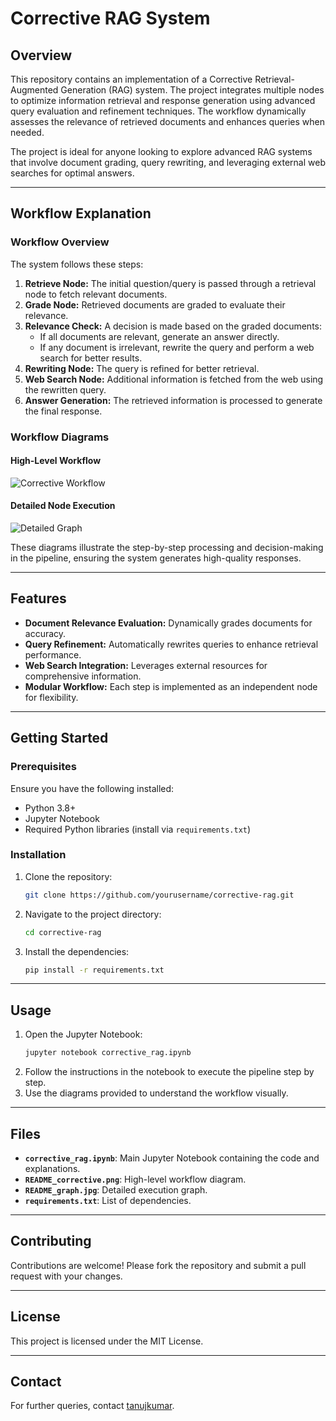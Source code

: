 
# Corrective RAG System

## Overview

This repository contains an implementation of a Corrective Retrieval-Augmented Generation (RAG) system. The project integrates multiple nodes to optimize information retrieval and response generation using advanced query evaluation and refinement techniques. The workflow dynamically assesses the relevance of retrieved documents and enhances queries when needed.

The project is ideal for anyone looking to explore advanced RAG systems that involve document grading, query rewriting, and leveraging external web searches for optimal answers.

---

## Workflow Explanation

### Workflow Overview

The system follows these steps:

1. **Retrieve Node:** The initial question/query is passed through a retrieval node to fetch relevant documents.
2. **Grade Node:** Retrieved documents are graded to evaluate their relevance.
3. **Relevance Check:** A decision is made based on the graded documents:
   - If all documents are relevant, generate an answer directly.
   - If any document is irrelevant, rewrite the query and perform a web search for better results.
4. **Rewriting Node:** The query is refined for better retrieval.
5. **Web Search Node:** Additional information is fetched from the web using the rewritten query.
6. **Answer Generation:** The retrieved information is processed to generate the final response.

### Workflow Diagrams

#### High-Level Workflow
![Corrective Workflow](README_corrective.png)

#### Detailed Node Execution
![Detailed Graph](README_graph.jpg)

These diagrams illustrate the step-by-step processing and decision-making in the pipeline, ensuring the system generates high-quality responses.

---

## Features

- **Document Relevance Evaluation:** Dynamically grades documents for accuracy.
- **Query Refinement:** Automatically rewrites queries to enhance retrieval performance.
- **Web Search Integration:** Leverages external resources for comprehensive information.
- **Modular Workflow:** Each step is implemented as an independent node for flexibility.

---

## Getting Started

### Prerequisites

Ensure you have the following installed:

- Python 3.8+
- Jupyter Notebook
- Required Python libraries (install via `requirements.txt`)

### Installation

1. Clone the repository:
   ```bash
   git clone https://github.com/yourusername/corrective-rag.git
   ```
2. Navigate to the project directory:
   ```bash
   cd corrective-rag
   ```
3. Install the dependencies:
   ```bash
   pip install -r requirements.txt
   ```

---

## Usage

1. Open the Jupyter Notebook:
   ```bash
   jupyter notebook corrective_rag.ipynb
   ```
2. Follow the instructions in the notebook to execute the pipeline step by step.
3. Use the diagrams provided to understand the workflow visually.

---

## Files

- **`corrective_rag.ipynb`**: Main Jupyter Notebook containing the code and explanations.
- **`README_corrective.png`**: High-level workflow diagram.
- **`README_graph.jpg`**: Detailed execution graph.
- **`requirements.txt`**: List of dependencies.

---

## Contributing

Contributions are welcome! Please fork the repository and submit a pull request with your changes.

---

## License

This project is licensed under the MIT License.

---

## Contact

For further queries, contact [tanujkumar](mailto:tanuj.mangalapally@gmail.com).
